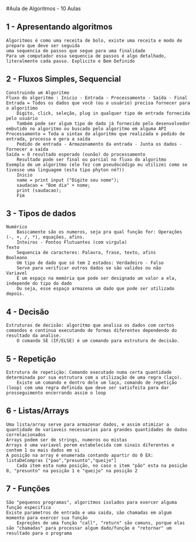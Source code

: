 #Aula de Algoritmos - 10 Aulas

## 1 - Apresentando algoritmos
    Algoritmos é como uma receita de bolo, existe uma receita e modo de preparo que deve ser seguida 
    uma sequencia de passos que segue para uma finalidade
    Para um computador essa sequencia de passos é algo detalhado, literalmente cada passo. Explicito e Bem Definido

## 2 - Fluxos Simples, Sequencial
    Construindo um Algoritmo
    Fluxo do algoritmo : Inicio - Entrada - Processamento - Saída - Final
    Entrada = Todos os dados que você (ou o usuário) precisa fornecer para o algoritimo
        Digito, click, seleção, plug in qualquer tipo de entrada fornecida pelo usuário
        Também pode ser algum tipo de dado já fornecido pelo desenvolvedor embutido no algoritmo ou buscado pelo algoritmo em alguma API
    Processamento = Toda a sintax do algoritmo que realizada o pedido de entrada, processa e gera a saída
        Pedido de entrada - Armazenamento da entrada - Junta os dados - Fornecer a saída
    Saída = O resultado esperado (ounão) do processamento
        Resultado pode ser final ou parcial no fluxo do algoritmo
    Exemplo de um algoritmo (ele fez com pseudocódigo eu utilizei como se tivesse uma linguagem (esta tipo phyton né?))
        Inicio
        name = print input ("Digite seu nome");
        saudacao = "Bom dia" + nome;
        print (saudacao);
        Fim
    
## 3 - Tipos de dados
    Numérico
        Basicamente são os numeros, seja pra qual função for: Operações (-, +, /, *), equações, afins.
        Inteiros - Pontos Flutuantes (com virgula)
    Texto
        Sequencia de caracteres: Palavra, frase, texto, afins
    Booleano
        Um tipo de dado que só tem 2 estados: Verdadeiro - Falso 
        Serve para verificar outros dados se são validos ou não
    Variavel
        É um espaço na memória que pode ser designado um valor a ela, independe do tipo do dado
        Ou seja, esse espaço armazena um dado que pode ser utilizado depois.

## 4 - Decisão
    Estruturas de decisão: algoritmo que analisa os dados com certos comandos e continua executando de formas diferentes dependendo do resultado da analise.    
        O comando SE (IF/ELSE) é um comando para estrutura de decisão.

## 5 - Repetição
    Estrutura de repetição: Comando executado numa certa quantidade determinada por sua estrutura com a utilização de uma regra (laço). 
        Existe um comando e dentro dele um laço, comando de repetição (loop) com uma regra definida que deve ser satisfeita para dar prosseguimento encerrando assim o loop

## 6 - Listas/Arrays
    Uma lista/array serve para armazenar dados, e assim otimizar a quantidade de variaveis necessarias para grandes quantidades de dados correlacionados
    Arrays podem ser de strings, numeros ou mistas
    Arrays é uma variavel porem estabelecida com sinais diferentes e contem 1 ou mais dados em si
    A posição na array é enumerada contando apartir do 0 EX: listaDeCompras ["pao","presunto","queijo"]
        Cada item esta numa posição, no caso o item "pão" esta na posição 0, "presunto" na posição 1 e "queijo" na posição 2
    
## 7 - Funções
    São "pequenos programas", algoritmos isolados para exercer alguma função especifica
    Existe parametros de entrada e uma saida, são chamadas em algum momento para exercer sua função
        Expreções de uma função "call", "return" são comuns, porque elas são "chamadas" para processar algum dado/função e "retornar" um resultado para o programa
    

         

